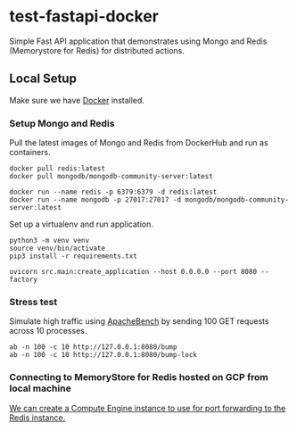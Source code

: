 # test-fastapi-docker
Simple Fast API application that demonstrates using Mongo and Redis (Memorystore for Redis) for distributed actions.

## Local Setup
Make sure we have [Docker](https://docs.docker.com/desktop/install/mac-install/) installed.
### Setup Mongo and Redis
Pull the latest images of Mongo and Redis from DockerHub and run as containers.
```shell
docker pull redis:latest
docker pull mongodb/mongodb-community-server:latest

docker run --name redis -p 6379:6379 -d redis:latest
docker run --name mongodb -p 27017:27017 -d mongodb/mongodb-community-server:latest
```
Set up a virtualenv and run application.
```shell
python3 -m venv venv
source venv/bin/activate
pip3 install -r requirements.txt

uvicorn src.main:create_application --host 0.0.0.0 --port 8080 --factory
```


### Stress test
Simulate high traffic using [ApacheBench](https://httpd.apache.org/docs/2.4/programs/ab.html) by sending 100 GET requests across 10 processes.
```shell
ab -n 100 -c 10 http://127.0.0.1:8080/bump
ab -n 100 -c 10 http://127.0.0.1:8080/bump-lock
```

### Connecting to MemoryStore for Redis hosted on GCP from local machine
[We can create a Compute Engine instance to use for port forwarding to the Redis instance.](https://cloud.google.com/memorystore/docs/redis/connect-redis-instance#connecting_from_a_local_machine_with_port_forwarding)
